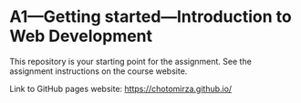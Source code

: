 # A1—Getting started—Introduction to Web Development

This repository is your starting point for the assignment. See the assignment instructions on the course website.

Link to GitHub pages website: <https://chotomirza.github.io/>
